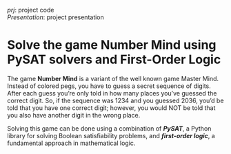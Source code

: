 *prj*: project code  
*Presentation*: project presentation  

# Solve the game Number Mind using PySAT solvers and First-Order Logic

The game **Number Mind** is a variant of the well known game Master Mind. Instead of colored pegs, you have to guess a secret sequence of digits. After each guess you’re only told in how many places you’ve guessed the correct digit. So, if the sequence was 1234 and you guessed 2036, you’d be told that you have one correct digit; however, you would NOT be told that you also have another digit in the wrong place.

Solving this game can be done using a combination of ***PySAT***, a Python library for solving Boolean satisfiability problems, and ***first-order logic***, a fundamental approach in mathematical logic.
